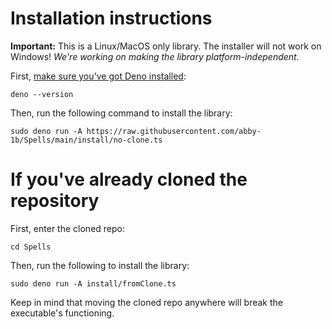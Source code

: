 
# Installation instructions

**Important:** This is a Linux/MacOS only library.
The installer will not work on Windows!
_We're working on making the library platform-independent._

First, [make sure you've got Deno installed](https://deno.land/manual@v1.31.1/getting_started/installation):
```
deno --version
```

Then, run the following command to install the library:
```
sudo deno run -A https://raw.githubusercontent.com/abby-1b/Spells/main/install/no-clone.ts
```

# If you've already cloned the repository

First, enter the cloned repo:
```
cd Spells
```

Then, run the following to install the library:
```
sudo deno run -A install/fromClone.ts
```

Keep in mind that moving the cloned repo anywhere will break the executable's functioning.

